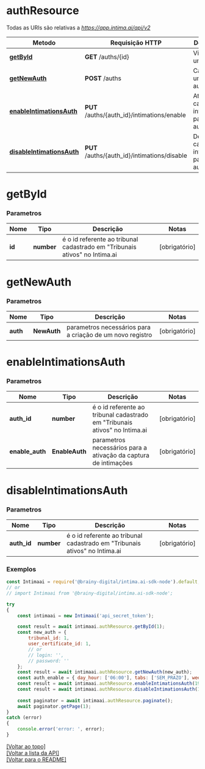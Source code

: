 # **authResource**

Todas as URIs são relativas a *https://app.intima.ai/api/v2*

Metodo | Requisição HTTP | Descrição
------------- | ------------- | -------------
[**getById**](authResource.md#getById) | **GET** /auths/{id} | Visualiza um auth
[**getNewAuth**](authResource.md#getNewAuth) | **POST** /auths | Cadastra um novo auth
[**enableIntimationsAuth**](authResource.md#enableIntimationsAuth) | **PUT** /auths/{auth_id}/intimations/enable | Ativa a captura de intimações para um auth
[**disableIntimationsAuth**](authResource.md#disableIntimationsAuth) | **PUT** /auths/{auth_id}/intimations/disable | Desativa a captura de intimações para um auth

# **getById**

### Parametros

Nome | Tipo | Descrição | Notas
------------- | ------------- | ------------- | -------------
**id** | **number**| é o id referente ao tribunal cadastrado em "Tribunais ativos" no Intima.ai | [obrigatório]

# **getNewAuth**

### Parametros

Nome | Tipo | Descrição | Notas
------------- | ------------- | ------------- | -------------
**auth** | **NewAuth**| parametros necessários para a criação de um novo registro | [obrigatório]

# **enableIntimationsAuth**

### Parametros

Nome | Tipo | Descrição | Notas
------------- | ------------- | ------------- | -------------
**auth_id** | **number**| é o id referente ao tribunal cadastrado em "Tribunais ativos" no Intima.ai | [obrigatório]
**enable_auth** | **EnableAuth**| parametros necessários para a ativação da captura de intimações | [obrigatório]

# **disableIntimationsAuth**

### Parametros

Nome | Tipo | Descrição | Notas
------------- | ------------- | ------------- | -------------
**auth_id** | **number**| é o id referente ao tribunal cadastrado em "Tribunais ativos" no Intima.ai | [obrigatório]

### Exemplos
```javascript
const Intimaai = require('@brainy-digital/intima.ai-sdk-node').default;
// or
// import Intimaai from '@brainy-digital/intima.ai-sdk-node';

try
{
    const intimaai = new Intimaai('api_secret_token');

    const result = await intimaai.authResource.getById(1);
    const new_auth = { 
        tribunal_id: 1, 
        user_certificate_id: 1,
        // or
        // login: '',
        // password: ''
    };
    const result = await intimaai.authResource.getNewAuth(new_auth);
    const auth_enable = { day_hour: ['06:00'], tabs: ['SEM_PRAZO'], week_days: [0] };
    const result = await intimaai.authResource.enableIntimationsAuth(199, auth_enable);
    const result = await intimaai.authResource.disableIntimationsAuth(199);
    
    const paginator = await intimaai.authResource.paginate();
    await paginator.getPage(1);
}
catch (error)
{
    console.error('error: ', error);
}
```

[[Voltar ao topo]](#)        
[[Voltar a lista da API]](../../README.md#Documentação-para-os-Endpoints-da-API)    
[[Voltar para o README]](../../README.md#Intima.ai---SDK-NodeJS)
